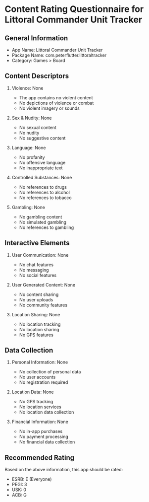 # Content Rating Questionnaire for Littoral Commander Unit Tracker

## General Information
- App Name: Littoral Commander Unit Tracker
- Package Name: com.peterflutter.littoraltracker
- Category: Games > Board

## Content Descriptors
1. Violence: None
   - The app contains no violent content
   - No depictions of violence or combat
   - No violent imagery or sounds

2. Sex & Nudity: None
   - No sexual content
   - No nudity
   - No suggestive content

3. Language: None
   - No profanity
   - No offensive language
   - No inappropriate text

4. Controlled Substances: None
   - No references to drugs
   - No references to alcohol
   - No references to tobacco

5. Gambling: None
   - No gambling content
   - No simulated gambling
   - No references to gambling

## Interactive Elements
1. User Communication: None
   - No chat features
   - No messaging
   - No social features

2. User Generated Content: None
   - No content sharing
   - No user uploads
   - No community features

3. Location Sharing: None
   - No location tracking
   - No location sharing
   - No GPS features

## Data Collection
1. Personal Information: None
   - No collection of personal data
   - No user accounts
   - No registration required

2. Location Data: None
   - No GPS tracking
   - No location services
   - No location data collection

3. Financial Information: None
   - No in-app purchases
   - No payment processing
   - No financial data collection

## Recommended Rating
Based on the above information, this app should be rated:
- ESRB: E (Everyone)
- PEGI: 3
- USK: 0
- ACB: G 